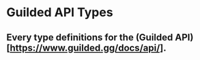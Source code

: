 # Guilded API Types
## Every type definitions for the (Guilded API)[https://www.guilded.gg/docs/api/].